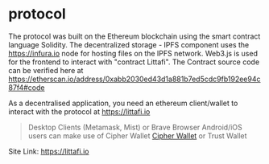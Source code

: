 # protocol

The protocol was built on the Ethereum blockchain using the smart contract language Solidity.
The decentralized storage - IPFS component uses the https://infura.io node for hosting files on the IPFS network. 
Web3.js is used for the frontend to interact with "contract Littafi". 
The Contract source code can be verified here at https://etherscan.io/address/0xabb2030ed43d1a881b7ed5cdc9fb192ee94c87f4#code

As a decentralised application, you need an ethereum client/wallet to interact with the protocol at https://littafi.io

> Desktop Clients (Metamask, Mist) or Brave Browser
> Android/iOS users can make use of Cipher Wallet <a href="">Cipher Wallet</a> or Trust Wallet

Site Link: https://littafi.io
